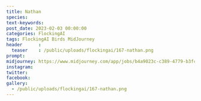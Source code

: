 ```yaml
---
title: Nathan
species: 
text-keywords: 
post_date: 2023-02-03 00:00:00
categories: FlockingAI
tags: FlockingAI Birds MidJourney 
header      :
  teaser    : /public/uploads/flockingai/167-nathan.png
prompt: 
midjourney: https://www.midjourney.com/app/jobs/b4a9023c-c389-4779-b3fc-83c846ce26b1
instagram: 
twitter: 
facebook: 
gallery: 
  - /public/uploads/flockingai/167-nathan.png
---
```


